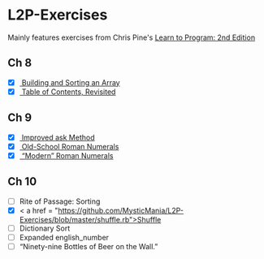L2P-Exercises
=============

Mainly features exercises from Chris Pine's <a href = "https://pine.fm/LearnToProgram/"> Learn to Program: 2nd Edition </a>


Ch 8
----------

- [X] <a href = "https://github.com/MysticMania/L2P-Exercises/blob/master/array.rb"> Building and Sorting an Array </a>   
- [X] <a href = "https://github.com/MysticMania/L2P-Exercises/blob/master/table.rb"> Table of Contents, Revisited </a>

Ch 9 
--------------

- [X] <a href = "https://github.com/MysticMania/L2P-Exercises/blob/master/psych.rb"> Improved ask Method </a>
- [X] <a href = "https://github.com/MysticMania/L2P-Exercises/blob/master/orm.rb"> Old-School Roman Numerals </a> 
- [X] <a href = "https://github.com/MysticMania/L2P-Exercises/blob/master/nrm.rb"> “Modern” Roman Numerals </a>

Ch 10 
------------

- [ ] Rite of Passage: Sorting
- [X] < a href = "https://github.com/MysticMania/L2P-Exercises/blob/master/shuffle.rb">Shuffle </a>
- [ ] Dictionary Sort
- [ ] Expanded english_number 
- [ ] “Ninety-nine Bottles of Beer on the Wall.”
